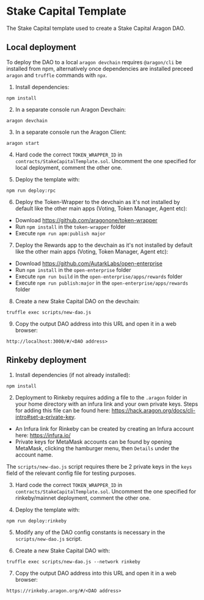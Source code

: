 # Stake Capital Template

The Stake Capital template used to create a Stake Capital Aragon DAO.

## Local deployment

To deploy the DAO to a local `aragon devchain` requires `@aragon/cli` be installed from npm, alternatively once 
dependencies are installed preceed `aragon` and `truffle` commands with `npx`.

1) Install dependencies:
```
npm install
```

2) In a separate console run Aragon Devchain:
```
aragon devchain
```

3) In a separate console run the Aragon Client:
```
aragon start
```

4) Hard code the correct `TOKEN_WRAPPER_ID` in `contracts/StakeCapitalTemplate.sol`. 
   Uncomment the one specified for local deployment, comment the other one.

5) Deploy the template with:
```
npm run deploy:rpc
```

6) Deploy the Token-Wrapper to the devchain as it's not installed by default like the other main apps (Voting, Token Manager, Agent etc):
- Download https://github.com/aragonone/token-wrapper
- Run `npm install` in the `token-wrapper` folder
- Execute `npm run apm:publish major`

7) Deploy the Rewards app to the devchain as it's not installed by default like the other main apps (Voting, Token Manager, Agent etc):
- Download https://github.com/AutarkLabs/open-enterprise
- Run `npm install` in the `open-enterprise` folder
- Execute `npm run build` in the `open-enterprise/apps/rewards` folder
- Execute `npm run publish:major` in the `open-enterprise/apps/rewards` folder

8) Create a new Stake Capital DAO on the devchain:
```
truffle exec scripts/new-dao.js
```

9) Copy the output DAO address into this URL and open it in a web browser:
```
http://localhost:3000/#/<DAO address>
```

## Rinkeby deployment

1) Install dependencies (if not already installed):
```
npm install
```

2) Deployment to Rinkeby requires adding a file to the `.aragon` folder in your home directory with an infura link 
and your own private keys. Steps for adding this file can be found here: https://hack.aragon.org/docs/cli-intro#set-a-private-key.  
- An Infura link for Rinkeby can be created by creating an Infura account here: https://infura.io/  
- Private keys for MetaMask accounts can be found by opening MetaMask, clicking the hamburger menu, then `Details` under 
the account name.   
 
The `scripts/new-dao.js` script requires there be 2 private keys in the `keys` field of the relevant config file
for testing purposes.

3) Hard code the correct `TOKEN_WRAPPER_ID` in `contracts/StakeCapitalTemplate.sol`. 
   Uncomment the one specified for rinkeby/mainnet deployment, comment the other one.

4) Deploy the template with:
```
npm run deploy:rinkeby
```

5) Modify any of the DAO config constants is necessary in the `scripts/new-dao.js` script. 

6) Create a new Stake Capital DAO with:
```
truffle exec scripts/new-dao.js --network rinkeby
```

7) Copy the output DAO address into this URL and open it in a web browser:
```
https://rinkeby.aragon.org/#/<DAO address>
```

